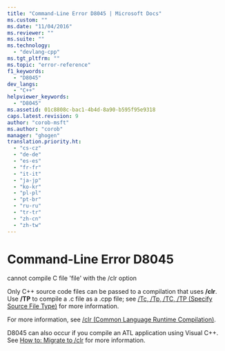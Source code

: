 ```yaml
---
title: "Command-Line Error D8045 | Microsoft Docs"
ms.custom: ""
ms.date: "11/04/2016"
ms.reviewer: ""
ms.suite: ""
ms.technology: 
  - "devlang-cpp"
ms.tgt_pltfrm: ""
ms.topic: "error-reference"
f1_keywords: 
  - "D8045"
dev_langs: 
  - "C++"
helpviewer_keywords: 
  - "D8045"
ms.assetid: 01c8808c-bac1-4b4d-8a90-b595f95e9318
caps.latest.revision: 9
author: "corob-msft"
ms.author: "corob"
manager: "ghogen"
translation.priority.ht: 
  - "cs-cz"
  - "de-de"
  - "es-es"
  - "fr-fr"
  - "it-it"
  - "ja-jp"
  - "ko-kr"
  - "pl-pl"
  - "pt-br"
  - "ru-ru"
  - "tr-tr"
  - "zh-cn"
  - "zh-tw"
---
```

# Command-Line Error D8045
cannot compile C file 'file' with the /clr option  
  
 Only C++ source code files can be passed to a compilation that uses **/clr**.  Use **/TP** to compile a .c file as a .cpp file; see [/Tc, /Tp, /TC, /TP (Specify Source File Type)](../../build/reference/tc-tp-tc-tp-specify-source-file-type.md) for more information.  
  
 For more information, see [/clr (Common Language Runtime Compilation)](../../build/reference/clr-common-language-runtime-compilation.md).  
  
 D8045 can also occur if you compile an ATL application using Visual C++. See [How to: Migrate to /clr](../../dotnet/how-to-migrate-to-clr.md) for more information.